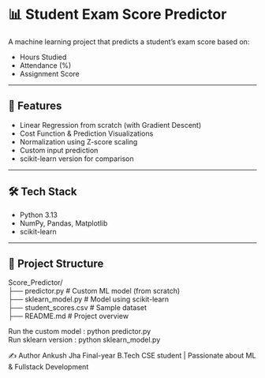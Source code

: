 # 📊 Student Exam Score Predictor

A machine learning project that predicts a student’s exam score based on:
- Hours Studied
- Attendance (%)
- Assignment Score

---

## 🚀 Features

- Linear Regression from scratch (with Gradient Descent)
- Cost Function & Prediction Visualizations
- Normalization using Z-score scaling
- Custom input prediction
- scikit-learn version for comparison

---

## 🛠️ Tech Stack

- Python 3.13
- NumPy, Pandas, Matplotlib
- scikit-learn

---

## 📁 Project Structure

Score_Predictor/  
├── predictor.py # Custom ML model (from scratch)  
├── sklearn_model.py # Model using scikit-learn  
├── student_scores.csv # Sample dataset  
├── README.md # Project overview  

Run the custom model : python predictor.py  
Run sklearn version : python sklearn_model.py


✍️ Author
Ankush Jha
Final-year B.Tech CSE student | Passionate about ML & Fullstack Development
